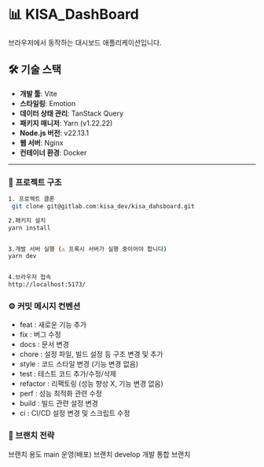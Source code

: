 
# 📊 KISA_DashBoard

브라우저에서 동작하는 대시보드 애플리케이션입니다.

## 🛠 기술 스택

- **개발 툴**: Vite
- **스타일링**: Emotion
- **데이터 상태 관리**: TanStack Query
- **패키지 매니저**: Yarn (v1.22.22)
- **Node.js 버전**: v22.13.1
- **웹 서버**: Nginx
- **컨테이너 환경**: Docker

---

### 🧭 프로젝트 구조

```bash
1. 프로젝트 클론
 git clone git@gitlab.com:kisa_dev/kisa_dahsboard.git

2.패키지 설치
yarn install


3.개발 서버 실행 (⚠️ 프록시 서버가 실행 중이어야 합니다)
yarn dev


4.브라우저 접속
http://localhost:5173/

```

### ⚙️ 커밋 메시지 컨벤션

- feat : 새로운 기능 추가
- fix : 버그 수정
- docs : 문서 변경
- chore : 설정 파일, 빌드 설정 등 구조 변경 및 추가
- style : 코드 스타일 변경 (기능 변경 없음)
- test : 테스트 코드 추가/수정/삭제
- refactor : 리팩토링 (성능 향상 X, 기능 변경 없음)
- perf : 성능 최적화 관련 수정
- build : 빌드 관련 설정 변경
- ci : CI/CD 설정 변경 및 스크립트 수정



### 🚧 브랜치 전략

브랜치 용도
main 운영(배포) 브랜치
develop 개발 통합 브랜치
